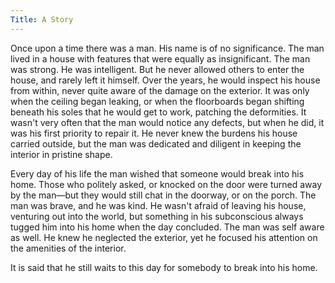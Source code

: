 ```yaml
---
Title: A Story
---
```


Once upon a time there was a man. His name is of no significance. The man lived in a house with features that were equally as insignificant. The man was strong. He was intelligent. But he never allowed others to enter the house, and rarely left it himself. Over the years, he would inspect his house from within, never quite aware of the damage on the exterior. It was only when the ceiling began leaking, or when the floorboards began shifting beneath his soles that he would get to work, patching the deformities. It wasn't very often that the man would notice any defects, but when he did, it was his first priority to repair it. He never knew the burdens his house carried outside, but the man was dedicated and diligent in keeping the interior in pristine shape. 

Every day of his life the man wished that someone would break into his home. Those who politely asked, or knocked on the door were turned away by the man—but they would still chat in the doorway, or on the porch. The man was brave, and he was kind. He wasn't afraid of leaving his house, venturing out into the world, but something in his subconscious always tugged him into his home when the day concluded. The man was self aware as well. He knew he neglected the exterior, yet he focused his attention on the amenities of the interior. 

It is said that he still waits to this day for somebody to break into his home. 